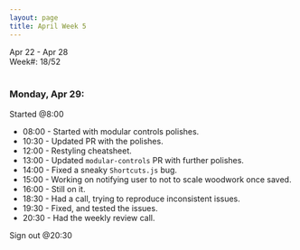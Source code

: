 ```yaml
---
layout: page
title: April Week 5
---
```


Apr 22 - Apr 28<br>
Week#: 18/52<br><br>


### Monday, Apr 29:

Started @8:00

- 08:00 - Started with modular controls polishes.
- 10:30 - Updated PR with the polishes.
- 12:00 - Restyling cheatsheet.
- 13:00 - Updated `modular-controls` PR with further polishes.
- 14:00 - Fixed a sneaky `Shortcuts.js` bug.
- 15:00 - Working on notifying user to not to scale woodwork once saved.
- 16:00 - Still on it.
- 18:30 - Had a call, trying to reproduce inconsistent issues.
- 19:30 - Fixed, and tested the issues.
- 20:30 - Had the weekly review call.

Sign out @20:30